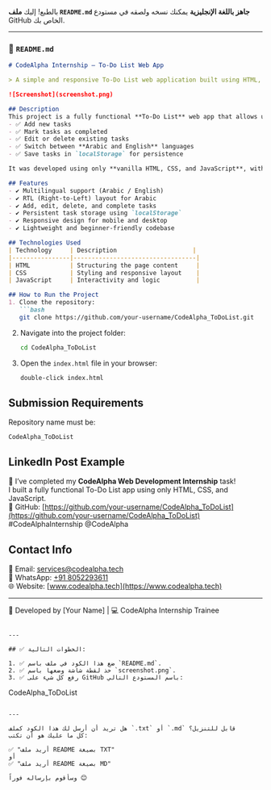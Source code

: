 بالطبع! إليك **ملف `README.md` جاهز باللغة الإنجليزية** يمكنك نسخه ولصقه في مستودع GitHub الخاص بك.

---

### 📄 `README.md`

```markdown
# CodeAlpha Internship — To-Do List Web App

> A simple and responsive To-Do List web application built using HTML, CSS, and JavaScript as part of the **CodeAlpha Web Development Internship**.

![Screenshot](screenshot.png)

## Description
This project is a fully functional **To-Do List** web app that allows users to:
- ✅ Add new tasks  
- ✅ Mark tasks as completed  
- ✅ Edit or delete existing tasks  
- ✅ Switch between **Arabic and English** languages  
- ✅ Save tasks in `localStorage` for persistence  

It was developed using only **vanilla HTML, CSS, and JavaScript**, with no external libraries or frameworks. The app supports **RTL layout** for Arabic language and follows best practices for accessibility and responsiveness.

## Features
- ✔️ Multilingual support (Arabic / English)
- ✔️ RTL (Right-to-Left) layout for Arabic
- ✔️ Add, edit, delete, and complete tasks
- ✔️ Persistent task storage using `localStorage`
- ✔️ Responsive design for mobile and desktop
- ✔️ Lightweight and beginner-friendly codebase

## Technologies Used
| Technology     | Description                     |
|----------------|----------------------------------|
| HTML           | Structuring the page content     |
| CSS            | Styling and responsive layout    |
| JavaScript     | Interactivity and logic          |

## How to Run the Project
1. Clone the repository:
   ```bash
   git clone https://github.com/your-username/CodeAlpha_ToDoList.git
   ```
2. Navigate into the project folder:
   ```bash
   cd CodeAlpha_ToDoList
   ```
3. Open the `index.html` file in your browser:
   ```bash
   double-click index.html
   ```

## Submission Requirements
Repository name must be:  
```
CodeAlpha_ToDoList
```

## LinkedIn Post Example
📌 I’ve completed my **CodeAlpha Web Development Internship** task!  
I built a fully functional To-Do List app using only HTML, CSS, and JavaScript.  
🔗 GitHub: [https://github.com/your-username/CodeAlpha_ToDoList](https://github.com/your-username/CodeAlpha_ToDoList)  
#CodeAlphaInternship @CodeAlpha

## Contact Info
📧 Email: services@codealpha.tech  
📱 WhatsApp: [+91 8052293611](https://wa.me/918052293611)  
🌐 Website: [www.codealpha.tech](https://www.codealpha.tech)

---

🚀 Developed by [Your Name] | 💻 CodeAlpha Internship Trainee
```

---

## ✅ الخطوات التالية:

1. ✅ ضع هذا الكود في ملف باسم `README.md`.
2. ✅ خذ لقطة شاشة وضعها باسم `screenshot.png`.
3. ✅ رفع كل شيء على GitHub باسم المستودع التالي:
   ```
   CodeAlpha_ToDoList
   ```

---

هل تريد أن أرسل لك هذا الكود كملف `.txt` أو `.md` قابل للتنزيل؟  
كل ما عليك هو أن تكتب:

✅ "أريد ملف README بصيغة TXT"  
أو  
✅ "أريد ملف README بصيغة MD"

وسأقوم بإرساله فوراً 😊

